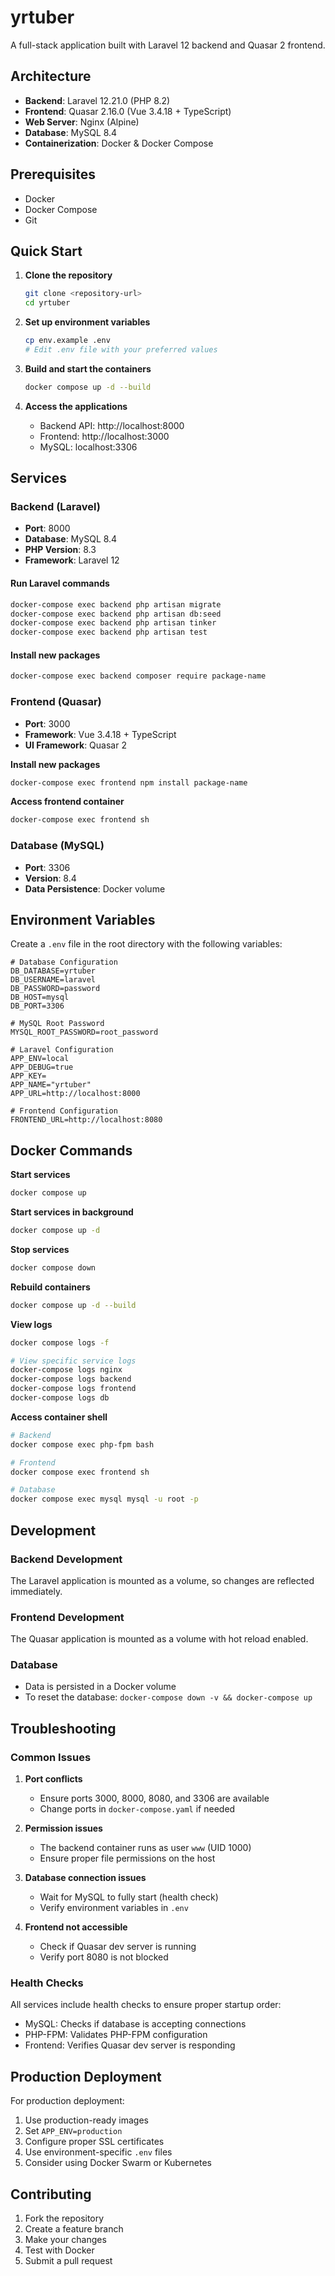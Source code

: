 # yrtuber

A full-stack application built with Laravel 12 backend and Quasar 2 frontend.

## Architecture

- **Backend**: Laravel 12.21.0 (PHP 8.2)
- **Frontend**: Quasar 2.16.0 (Vue 3.4.18 + TypeScript)
- **Web Server**: Nginx (Alpine)
- **Database**: MySQL 8.4
- **Containerization**: Docker & Docker Compose

## Prerequisites

- Docker
- Docker Compose
- Git

## Quick Start

1. **Clone the repository**
   ```bash
   git clone <repository-url>
   cd yrtuber
   ```

2. **Set up environment variables**
   ```bash
   cp env.example .env
   # Edit .env file with your preferred values
   ```

3. **Build and start the containers**
   ```bash
   docker compose up -d --build
   ```

4. **Access the applications**
    - Backend API: http://localhost:8000
    - Frontend: http://localhost:3000
    - MySQL: localhost:3306

## Services

### Backend (Laravel)
- **Port**: 8000
- **Database**: MySQL 8.4
- **PHP Version**: 8.3
- **Framework**: Laravel 12

#### Run Laravel commands
```bash
docker-compose exec backend php artisan migrate
docker-compose exec backend php artisan db:seed
docker-compose exec backend php artisan tinker
docker-compose exec backend php artisan test
```

#### Install new packages
```bash
docker-compose exec backend composer require package-name
```

### Frontend (Quasar)
- **Port**: 3000
- **Framework**: Vue 3.4.18 + TypeScript
- **UI Framework**: Quasar 2

**Install new packages**
```bash
docker-compose exec frontend npm install package-name
```

**Access frontend container**
```bash
docker-compose exec frontend sh
```

### Database (MySQL)
- **Port**: 3306
- **Version**: 8.4
- **Data Persistence**: Docker volume

## Environment Variables

Create a `.env` file in the root directory with the following variables:

```env
# Database Configuration
DB_DATABASE=yrtuber
DB_USERNAME=laravel
DB_PASSWORD=password
DB_HOST=mysql
DB_PORT=3306

# MySQL Root Password
MYSQL_ROOT_PASSWORD=root_password

# Laravel Configuration
APP_ENV=local
APP_DEBUG=true
APP_KEY=
APP_NAME="yrtuber"
APP_URL=http://localhost:8000

# Frontend Configuration
FRONTEND_URL=http://localhost:8080
```

## Docker Commands

**Start services**
```bash
docker compose up
```

**Start services in background**
```bash
docker compose up -d
```

**Stop services**
```bash
docker compose down
```

**Rebuild containers**
```bash
docker compose up -d --build
```

**View logs**
```bash
docker compose logs -f

# View specific service logs
docker-compose logs nginx
docker-compose logs backend
docker-compose logs frontend
docker-compose logs db

```

**Access container shell**
```bash
# Backend
docker compose exec php-fpm bash

# Frontend
docker compose exec frontend sh

# Database
docker compose exec mysql mysql -u root -p
```

## Development

### Backend Development
The Laravel application is mounted as a volume, so changes are reflected immediately.

### Frontend Development
The Quasar application is mounted as a volume with hot reload enabled.

### Database
- Data is persisted in a Docker volume
- To reset the database: `docker-compose down -v && docker-compose up`

## Troubleshooting

### Common Issues

1. **Port conflicts**
    - Ensure ports 3000, 8000, 8080, and 3306 are available
    - Change ports in `docker-compose.yaml` if needed

2. **Permission issues**
    - The backend container runs as user `www` (UID 1000)
    - Ensure proper file permissions on the host

3. **Database connection issues**
    - Wait for MySQL to fully start (health check)
    - Verify environment variables in `.env`

4. **Frontend not accessible**
    - Check if Quasar dev server is running
    - Verify port 8080 is not blocked

### Health Checks
All services include health checks to ensure proper startup order:
- MySQL: Checks if database is accepting connections
- PHP-FPM: Validates PHP-FPM configuration
- Frontend: Verifies Quasar dev server is responding

## Production Deployment

For production deployment:
1. Use production-ready images
2. Set `APP_ENV=production`
3. Configure proper SSL certificates
4. Use environment-specific `.env` files
5. Consider using Docker Swarm or Kubernetes

## Contributing

1. Fork the repository
2. Create a feature branch
3. Make your changes
4. Test with Docker
5. Submit a pull request 

